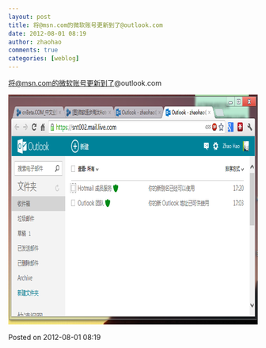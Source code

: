 ```yaml
---
layout: post
title: 将@msn.com的微软账号更新到了@outlook.com
date: 2012-08-01 08:19
author: zhaohao
comments: true
categories: [weblog]
---
```

将@msn.com的微软账号更新到了@outlook.com

<a href="/Media/MSOutlookAccount-759287.png"><img src="/Media/MSOutlookAccount-759287.png" alt="MSOutlookAccount-759287" width="836" height="464" class="alignnone size-full wp-image-773" /></a>

Posted on 2012-08-01 08:19
